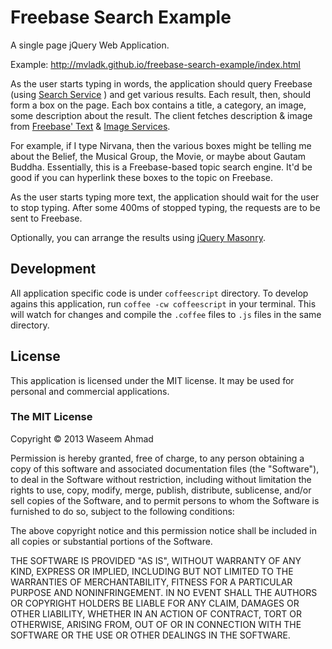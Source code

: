 # Freebase Search Example
A single page jQuery Web Application.

Example:
http://mvladk.github.io/freebase-search-example/index.html

As the user starts typing in words, the application should query Freebase (using [Search Service](http://wiki.freebase.com/wiki/ApiSearch) ) and get various results.
Each result, then, should form a box on the page. Each box contains a title, a category, an image, some description about the result.
The client fetches description & image from [Freebase' Text](http://wiki.freebase.com/wiki/ApiText) & [Image Services](http://wiki.freebase.com/wiki/ApiImage).

For example, if I type Nirvana, then the various boxes might be telling me about the Belief, the Musical Group, the Movie, or maybe about Gautam Buddha. Essentially, this is a Freebase-based topic search engine. It'd be good if you can hyperlink these boxes to the topic on Freebase.

As the user starts typing more text, the application should wait for the user to stop typing. After some 400ms of stopped typing, the requests are to be sent to Freebase.

Optionally, you can arrange the results using [jQuery Masonry](http://masonry.desandro.com/).

## Development

All application specific code is under `coffeescript` directory. To develop agains this application, run `coffee -cw coffeescript` in your terminal. This will watch for changes and compile the `.coffee` files to `.js` files in the same directory.
 

## License

This application is licensed under the MIT license. It may be used for personal and commercial applications.

### The MIT License

Copyright © 2013 Waseem Ahmad

Permission is hereby granted, free of charge, to any person obtaining a copy of this software and associated documentation files (the "Software"), to deal in the Software without restriction, including without limitation the rights to use, copy, modify, merge, publish, distribute, sublicense, and/or sell copies of the Software, and to permit persons to whom the Software is furnished to do so, subject to the following conditions:

The above copyright notice and this permission notice shall be included in all copies or substantial portions of the Software.

THE SOFTWARE IS PROVIDED "AS IS", WITHOUT WARRANTY OF ANY KIND, EXPRESS OR IMPLIED, INCLUDING BUT NOT LIMITED TO THE WARRANTIES OF MERCHANTABILITY, FITNESS FOR A PARTICULAR PURPOSE AND NONINFRINGEMENT. IN NO EVENT SHALL THE AUTHORS OR COPYRIGHT HOLDERS BE LIABLE FOR ANY CLAIM, DAMAGES OR OTHER LIABILITY, WHETHER IN AN ACTION OF CONTRACT, TORT OR OTHERWISE, ARISING FROM, OUT OF OR IN CONNECTION WITH THE SOFTWARE OR THE USE OR OTHER DEALINGS IN THE SOFTWARE.
